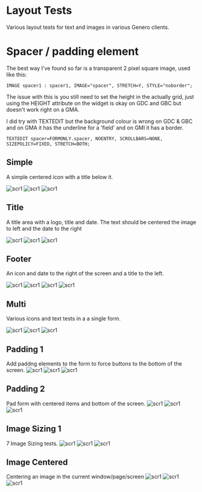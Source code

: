 # Layout Tests
Various layout tests for text and images in various Genero clients.


# Spacer / padding element
The best way I've found so far is a transparent 2 pixel square image, used like this:
```
IMAGE spacer1 : spacer1, IMAGE="spacer", STRETCH=Y, STYLE="noborder";
```
The issue with this is you still need to set the height in the actually grid, just using the HEIGHT attribute on the widget is okay on GDC and GBC but doesn't work right on a GMA.

I did try with TEXTEDIT but the background colour is wrong on GDC & GBC and on GMA it has the underline for a 'field' and on GMI it has a border.
```
TEXTEDIT spacer=FORMONLY.spacer, NOENTRY, SCROLLBARS=NONE, SIZEPOLICY=FIXED, STRETCH=BOTH;
```


## Simple
A simple centered icon with a title below it.

![scr1](https://github.com/neilm-fourjs/layout_tests/raw/master/screenshots/layouts_1_simple_gbc.png "Simple GBC")
![scr1](https://github.com/neilm-fourjs/layout_tests/raw/master/screenshots/layouts_1_simple_gdc.png "Simple GDC")
![scr1](https://github.com/neilm-fourjs/layout_tests/raw/master/screenshots/layouts_1_simple_gma.png "Simple GMA")

## Title
A title area with a logo, title and date. The text should be centered the image to left and the date to the right

![scr1](https://github.com/neilm-fourjs/layout_tests/raw/master/screenshots/layouts_2_title_gbc.png "Title GBC")
![scr1](https://github.com/neilm-fourjs/layout_tests/raw/master/screenshots/layouts_2_title_gdc.png "Title GDC")
![scr1](https://github.com/neilm-fourjs/layout_tests/raw/master/screenshots/layouts_2_title_gma.png "Title GMA")

## Footer
An icon and date to the right of the screen and a title to the left.

![scr1](https://github.com/neilm-fourjs/layout_tests/raw/master/screenshots/layouts_3_footer_gbc.png "Footer GBC")
![scr1](https://github.com/neilm-fourjs/layout_tests/raw/master/screenshots/layouts_3_footer_gdc.png "Footer GDC")
![scr1](https://github.com/neilm-fourjs/layout_tests/raw/master/screenshots/layouts_3_footer_gma2.png "Footer GMA")
![scr1](https://github.com/neilm-fourjs/layout_tests/raw/master/screenshots/layouts_3_footer_gma.png "Footer GMA")

## Multi
Various icons and text tests in a a single form. 

![scr1](https://github.com/neilm-fourjs/layout_tests/raw/master/screenshots/layouts_4_multi_gbc.png "Mutli GBC")
![scr1](https://github.com/neilm-fourjs/layout_tests/raw/master/screenshots/layouts_4_multi_gdc.png "Mutli GDC")
![scr1](https://github.com/neilm-fourjs/layout_tests/raw/master/screenshots/layouts_4_multi_gma.png "Mutli GMA")

## Padding 1
Add paddng elements to the form to force buttons to the bottom of the screen.
![scr1](https://github.com/neilm-fourjs/layout_tests/raw/master/screenshots/layouts_5_padding_gbc.png "Padding GBC")
![scr1](https://github.com/neilm-fourjs/layout_tests/raw/master/screenshots/layouts_5_padding_gdc.png "Padding GDC")
![scr1](https://github.com/neilm-fourjs/layout_tests/raw/master/screenshots/layouts_5_padding_gma.png "Padding GMA")

## Padding 2
Pad form with centered items and bottom of the screen.
![scr1](https://github.com/neilm-fourjs/layout_tests/raw/master/screenshots/layouts_6_padding_gbc.png "Padding GBC")
![scr1](https://github.com/neilm-fourjs/layout_tests/raw/master/screenshots/layouts_6_padding_gdc.png "Padding GDC")
![scr1](https://github.com/neilm-fourjs/layout_tests/raw/master/screenshots/layouts_6_padding_gma.png "Padding GMA")

## Image Sizing 1
7 Image Sizing tests.
![scr1](https://github.com/neilm-fourjs/layout_tests/raw/master/screenshots/layouts_7_sizing_gbc.png "Image Sizing")
![scr1](https://github.com/neilm-fourjs/layout_tests/raw/master/screenshots/layouts_7_sizing_gdc.png "Image Sizing")
![scr1](https://github.com/neilm-fourjs/layout_tests/raw/master/screenshots/layouts_7_sizing_gma.png "Image Sizing")

## Image Centered
Centering an image in the current window/page/screen
![scr1](https://github.com/neilm-fourjs/layout_tests/raw/master/screenshots/layouts_8_center_gbc.png "Image Center")
![scr1](https://github.com/neilm-fourjs/layout_tests/raw/master/screenshots/layouts_8_center_gdc.png "Image Center")
![scr1](https://github.com/neilm-fourjs/layout_tests/raw/master/screenshots/layouts_8_center_gma.png "Image Center")

